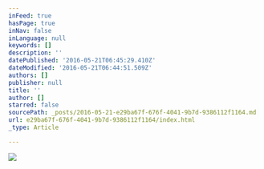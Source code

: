 ```yaml
---
inFeed: true
hasPage: true
inNav: false
inLanguage: null
keywords: []
description: ''
datePublished: '2016-05-21T06:45:29.410Z'
dateModified: '2016-05-21T06:44:51.509Z'
authors: []
publisher: null
title: ''
author: []
starred: false
sourcePath: _posts/2016-05-21-e29ba67f-676f-4041-9b7d-9386112f1164.md
url: e29ba67f-676f-4041-9b7d-9386112f1164/index.html
_type: Article

---
```

![](https://the-grid-user-content.s3-us-west-2.amazonaws.com/bd43698c-890b-4b1f-ab71-31673428b311.jpg)